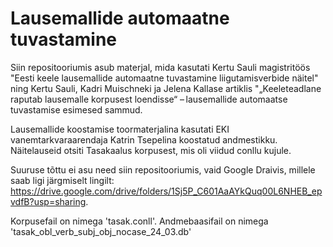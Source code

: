 # Lausemallide automaatne tuvastamine
Siin repositooriumis asub materjal, mida kasutati Kertu Sauli magistritöös "Eesti keele lausemallide automaatne tuvastamine liigutamisverbide näitel" ning Kertu Sauli, Kadri Muischneki ja Jelena Kallase artiklis "„Keeleteadlane raputab lausemalle korpusest loendisse“ – lausemallide automaatse tuvastamise esimesed sammud. 

Lausemallide koostamise toormaterjalina kasutati EKI vanemtarkvaraarendaja Katrin Tsepelina koostatud andmestikku. Näitelauseid otsiti Tasakaalus korpusest, mis oli viidud conllu kujule. 

Suuruse tõttu ei asu need siin repositooriumis, vaid Google Draivis, millele saab ligi järgmiselt lingilt: https://drive.google.com/drive/folders/1Sj5P_C601AaAYkQuq00L6NHEB_epvdfB?usp=sharing.

Korpusefail on nimega 'tasak.conll'.
Andmebaasifail on nimega 'tasak_obl_verb_subj_obj_nocase_24_03.db'
